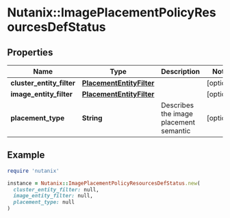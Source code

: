 # Nutanix::ImagePlacementPolicyResourcesDefStatus

## Properties

| Name | Type | Description | Notes |
| ---- | ---- | ----------- | ----- |
| **cluster_entity_filter** | [**PlacementEntityFilter**](PlacementEntityFilter.md) |  | [optional] |
| **image_entity_filter** | [**PlacementEntityFilter**](PlacementEntityFilter.md) |  | [optional] |
| **placement_type** | **String** | Describes the image placement semantic | [optional] |

## Example

```ruby
require 'nutanix'

instance = Nutanix::ImagePlacementPolicyResourcesDefStatus.new(
  cluster_entity_filter: null,
  image_entity_filter: null,
  placement_type: null
)
```


